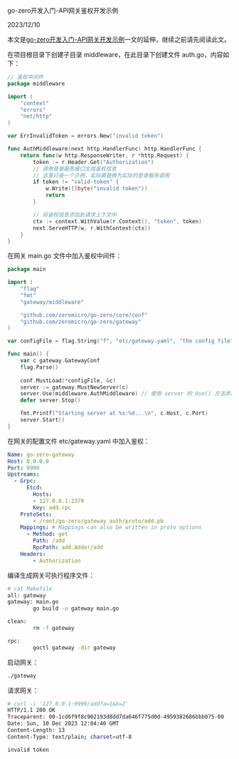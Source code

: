 go-zero开发入门-API网关鉴权开发示例

2023/12/10

本文是[go-zero开发入门-API网关开发示例](https://blog.csdn.net/Aquester/article/details/134871400)一文的延伸，继续之前请先阅读此文。

在项目根目录下创建子目录 middleware，在此目录下创建文件 auth.go，内容如下：

```go
// 鉴权中间件
package middleware

import (
    "context"
    "errors"
    "net/http"
)

var ErrInvalidToken = errors.New("invalid token")

func AuthMiddleware(next http.HandlerFunc) http.HandlerFunc {
    return func(w http.ResponseWriter, r *http.Request) {
        token := r.Header.Get("Authorization")
        // 调用登录服务接口生成鉴权信息
        // 这里只是一个示例，实际需替换为实际的登录服务调用
        if token != "valid-token" {
            w.Write([]byte("invalid token"))
            return
        }

        // 将鉴权信息添加到请求上下文中
        ctx := context.WithValue(r.Context(), "token", token)
        next.ServeHTTP(w, r.WithContext(ctx))
    }
}
```

在网关 main.go 文件中加入鉴权中间件：

```go
package main

import (
    "flag"
    "fmt"
    "gateway/middleware"

    "github.com/zeromicro/go-zero/core/conf"
    "github.com/zeromicro/go-zero/gateway"
)

var configFile = flag.String("f", "etc/gateway.yaml", "the config file")

func main() {
    var c gateway.GatewayConf
    flag.Parse()
    
    conf.MustLoad(*configFile, &c)
    server := gateway.MustNewServer(c)
    server.Use(middleware.AuthMiddleware) // 使用 server 的 Use() 方法添加全局中间件
    defer server.Stop()

    fmt.Printf("Starting server at %s:%d...\n", c.Host, c.Port)
    server.Start()
}
```

在网关的配置文件 etc/gateway.yaml 中加入鉴权：

```yaml
Name: go-zero-gateway
Host: 0.0.0.0
Port: 9999
Upstreams:
  - Grpc:
      Etcd:
        Hosts:
        - 127.0.0.1:2379
        Key: add.rpc
    ProtoSets:
        - /root/go-zero/gateway_auth/proto/add.pb
    Mappings: # Mappings can also be written in proto options
      - Method: get
        Path: /add
        RpcPath: add.Adder/add
    Headers: 
        - Authorization
```

编译生成网关可执行程序文件：

```sh
# cat Makefile 
all: gateway
gateway: main.go
        go build -o gateway main.go 

clean:
        rm -f gateway

rpc:
        goctl gateway -dir gateway
```

启动网关：

```sh
./gateway
```

请求网关：

```sh
# curl -i '127.0.0.1:9999/add?a=1&b=2'
HTTP/1.1 200 OK
Traceparent: 00-1cd6f9f8c902193d8dd7da646f775d0d-4959382686bbb075-00
Date: Sun, 10 Dec 2023 12:04:40 GMT
Content-Length: 13
Content-Type: text/plain; charset=utf-8

invalid token
```
